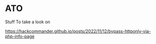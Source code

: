 # ATO

Stuff To take a look on

https://hackcommander.github.io/posts/2022/11/12/bypass-httponly-via-php-info-page
